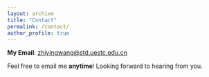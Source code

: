 ```yaml
---
layout: archive
title: "Contact"
permalink: /contact/
author_profile: true
---
```


**My Email**: [zhiyingwang@std.uestc.edu.cn](mailto:zhiyingwang@std.uestc.edu.cn)

Feel free to email me **anytime**! Looking forward to hearing from you.